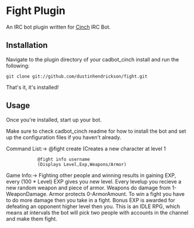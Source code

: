 Fight Plugin
====

An IRC bot plugin written for [Cinch](https://github.com/cadwallion/cadbot_cinch) IRC Bot.

Installation
----
Navigate to the plugin directory of your cadbot_cinch install and run the following:

```
git clone git://github.com/dustinhendrickson/fight.git
```

That's it, it's installed!

Usage
----

Once you're installed, start up your bot.

Make sure to check cadbot_cinch readme for how to install the bot and set up the configuration files if you haven't already.

Command List:-> 
				@fight create 
				(Creates a new character at level 1

				@fight info username
				(Displays Level,Exp,Weapons/Armor)

Game Info:-> 
				Fighting other people and winning results in gaining EXP, every (100 * Level) EXP gives you new level. Every levelup you recieve a new random weapon and piece of armor. Weapons do damage from 1-WeaponDamage. Armor protects 0-ArmorAmount. To win a fight you have to do more damage then you take in a fight. Bonus EXP is awarded for defeating an opponent higher level then you. This is an IDLE RPG, which means at intervals the bot will pick two people with accounts in the channel and make them fight.